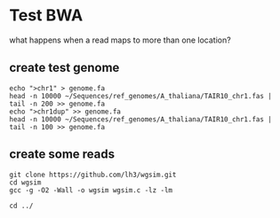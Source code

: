 # Test BWA

what happens when a read maps to more than one location?

## create test genome

    echo ">chr1" > genome.fa
    head -n 10000 ~/Sequences/ref_genomes/A_thaliana/TAIR10_chr1.fas | tail -n 200 >> genome.fa
    echo ">chr1dup" >> genome.fa
    head -n 10000 ~/Sequences/ref_genomes/A_thaliana/TAIR10_chr1.fas | tail -n 100 >> genome.fa

## create some reads

    git clone https://github.com/lh3/wgsim.git
    cd wgsim
    gcc -g -O2 -Wall -o wgsim wgsim.c -lz -lm
    
    cd ../
    